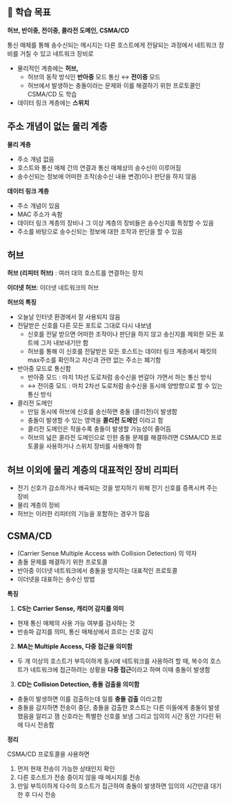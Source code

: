 ## 📌 **학습 목표**

**허브, 반이중, 전이중, 콜라전 도메인, CSMA/CD**

통신 매체를 통해 송수신되는 메시지는 다른 호스트에게 전달되는 과정에서 네트워크 장비를 거칠 수 있고 네트워크 장비로

-   물리적인 계층에는 **허브,**
    -   허브의 동작 방식인 **반아중** 모드 통신 ↔ **전이중** 모드
    -   허브에서 발생하는 충돌이라는 문제와 이를 해결하기 위한 프로토콜인 CSMA/CD 도 학습
-   데이터 링크 계층에는 **스위치**

## 주소 개념이 없는 물리 계층

**물리 계층**

-   주소 개념 없음
-   호스트와 통신 매체 간의 연결과 통신 매체상의 송수신이 이루어짐
-   송수신되는 정보에 어떠한 조작(송수신 내용 변경)이나 판단을 하지 않음

**데이터 링크 계층**

-   주소 개념이 있음
-   MAC 주소가 속함
-   데이터 링크 계층의 장비나 그 이상 계층의 장비들은 송수신지를 특정할 수 있음
-   주소를 바탕으로 송수신되는 정보에 대한 조작과 판단을 할 수 있음

## 허브

**허브 (리피터 허브)** : 여러 대의 호스트를 연결하는 장치

**이더넷 허브**: 이더넷 네트워크의 허브

**허브의 특징**

-   오늘날 인터넷 환경에서 잘 사용되지 않음
-   전달받은 신호를 다른 모든 포트로 그대로 다시 내보냄
    -   신호를 전달 받으면 어떠한 조작이나 판단을 하지 않고 송신지를 제외한 모든 포트에 그저 내보내기만 함
    -   허브를 통해 이 신호를 전달받은 모든 호스트는 데이터 링크 계층에서 패킷의 max주소를 확인하고 자신과 관련 없는 주소는 폐기함
-   반아중 모드로 통신함
    -   반아중 모드 : 마치 1차선 도로처럼 송수신을 번갈아 가면서 하는 통신 방식
    -   ↔ 전이중 모드 : 마치 2차선 도로처럼 송수신을 동시에 양방향으로 할 수 있는 통신 방식
-   콜리전 도메인
    -   만일 동시에 허브에 신호를 송신하면 충돌 (콜리전)이 발생함
    -   충돌이 발생할 수 있는 영역을 **콜리전 도메인** 이라고 함
    -   콜리전 도메인은 작을수록 충돌이 발생할 가능성이 줄어듬
    -   허브의 넓은 콜라전 도메인으로 인한 충돌 문제를 해결하려면 CSMA/CD 프로토콜을 사용하거나 스위치 장비를 사용해야 함

## 허브 이외에 물리 계층의 대표적인 장비 **리피터**

-   전기 신호가 감소하거나 왜곡되는 것을 방지하기 위해 전기 신호를 증폭시켜 주는 장비
-   물리 계층의 장비
-   허브는 이러한 리피터의 기능을 포함하는 경우가 많음

## CSMA/CD

-   (Carrier Sense Multiple Access with Collision Detection) 의 약자
-   충돌 문제를 해결하기 위한 프로토콜
-   반아중 이더넷 네트워크에서 충돌을 방지하는 대표적인 프로토콜
-   이더넷을 대표하는 송수신 방법

**특징**

1. **CS는 Carrier Sense, 캐리어 감지를 의미**

-   현재 통신 매체의 사용 가능 여부를 검사하는 것
-   반송파 감지를 의미, 통신 매체상에서 흐르는 신호 감지

2. **MA는 Multiple Access, 다중 접근을 의미함**

-   두 개 이상의 호스트가 부득이하게 동시에 네트워크를 사용하려 할 때, 복수의 호스트가 네트워크에 접근하려는 상황을 **다중 접근**이라고 하며 이때 충돌이 발생함

3. **CD는 Collision Detection, 충돌 검출을 의미함**

-   충돌이 발생하면 이를 검출하는데 일를 **충돌 검출** 이라고함
-   충돌을 감지하면 전송이 중단, 충돌을 검출한 호스트는 다른 이들에게 충돌이 발생했음을 알리고 잼 신호라는 특별한 신호를 보냄 그리고 임의의 시간 동안 기다린 뒤에 다시 전송함

**정리**

CSMA/CD 프로토콜을 사용하면

1. 먼저 현재 전송이 가능한 상태인지 확인
2. 다른 호스트가 전송 중이지 않을 때 메시지를 전송
3. 만일 부득이하게 다수의 호스트가 접근하여 충돌이 발생하면 임의의 시간만큼 대기한 후 다시 전송
